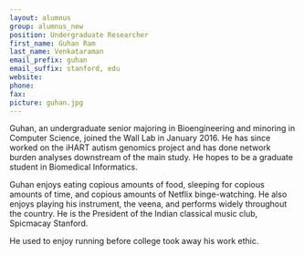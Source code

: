 ```yaml
---
layout: alumnus
group: alumnus_new
position: Undergraduate Researcher 
first_name: Guhan Ram
last_name: Venkataraman
email_prefix: guhan
email_suffix: stanford, edu
website:
phone:
fax:
picture: guhan.jpg
---
```


Guhan, an undergraduate senior majoring in Bioengineering and minoring in Computer Science, joined the Wall Lab in January 2016. He has since worked on the iHART autism genomics project and has done network burden analyses downstream of the main study. He hopes to be a graduate student in Biomedical Informatics.

Guhan enjoys eating copious amounts of food, sleeping for copious amounts of time, and copious amounts of Netflix binge-watching. He also enjoys playing his instrument, the veena, and performs widely throughout the country. He is the President of the Indian classical music club, Spicmacay Stanford.

He used to enjoy running before college took away his work ethic.
